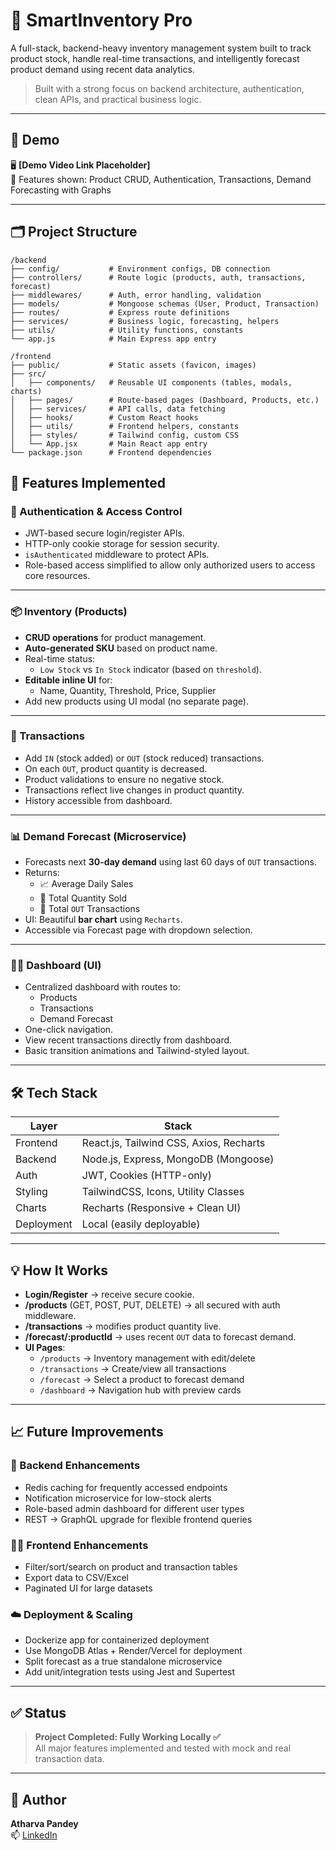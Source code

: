 # 🚀 SmartInventory Pro

A full-stack, backend-heavy inventory management system built to track product stock, handle real-time transactions, and intelligently forecast product demand using recent data analytics.

> Built with a strong focus on backend architecture, authentication, clean APIs, and practical business logic.

---

## 📸 Demo

🖥️ **[Demo Video Link Placeholder]**  
🎯 Features shown: Product CRUD, Authentication, Transactions, Demand Forecasting with Graphs

---
## 🗂️ Project Structure

```
/backend
├── config/           # Environment configs, DB connection
├── controllers/      # Route logic (products, auth, transactions, forecast)
├── middlewares/      # Auth, error handling, validation
├── models/           # Mongoose schemas (User, Product, Transaction)
├── routes/           # Express route definitions
├── services/         # Business logic, forecasting, helpers
├── utils/            # Utility functions, constants
└── app.js            # Main Express app entry

/frontend
├── public/           # Static assets (favicon, images)
├── src/
│   ├── components/   # Reusable UI components (tables, modals, charts)
│   ├── pages/        # Route-based pages (Dashboard, Products, etc.)
│   ├── services/     # API calls, data fetching
│   ├── hooks/        # Custom React hooks
│   ├── utils/        # Frontend helpers, constants
│   ├── styles/       # Tailwind config, custom CSS
│   └── App.jsx       # Main React app entry
└── package.json      # Frontend dependencies
```

## 🚧 Features Implemented

### 🔐 Authentication & Access Control
- JWT-based secure login/register APIs.
- HTTP-only cookie storage for session security.
- `isAuthenticated` middleware to protect APIs.
- Role-based access simplified to allow only authorized users to access core resources.

---

### 📦 Inventory (Products)
- **CRUD operations** for product management.
- **Auto-generated SKU** based on product name.
- Real-time status:
  - `Low Stock` vs `In Stock` indicator (based on `threshold`).
- **Editable inline UI** for:
  - Name, Quantity, Threshold, Price, Supplier
- Add new products using UI modal (no separate page).

---

### 🔁 Transactions
- Add `IN` (stock added) or `OUT` (stock reduced) transactions.
- On each `OUT`, product quantity is decreased.
- Product validations to ensure no negative stock.
- Transactions reflect live changes in product quantity.
- History accessible from dashboard.

---

### 📊 Demand Forecast (Microservice)
- Forecasts next **30-day demand** using last 60 days of `OUT` transactions.
- Returns:
  - 📈 Average Daily Sales
  - 🔁 Total Quantity Sold
  - 🔢 Total `OUT` Transactions
- UI: Beautiful **bar chart** using `Recharts`.
- Accessible via Forecast page with dropdown selection.

---

### 🧑‍💼 Dashboard (UI)
- Centralized dashboard with routes to:
  - Products
  - Transactions
  - Demand Forecast
- One-click navigation.
- View recent transactions directly from dashboard.
- Basic transition animations and Tailwind-styled layout.

---

## 🛠 Tech Stack

| Layer       | Stack                                  |
|-------------|-----------------------------------------|
| Frontend    | React.js, Tailwind CSS, Axios, Recharts |
| Backend     | Node.js, Express, MongoDB (Mongoose)    |
| Auth        | JWT, Cookies (HTTP-only)                |
| Styling     | TailwindCSS, Icons, Utility Classes     |
| Charts      | Recharts (Responsive + Clean UI)        |
| Deployment  | Local (easily deployable)               |

---

## 💡 How It Works

- **Login/Register** → receive secure cookie.
- **/products** (GET, POST, PUT, DELETE) → all secured with auth middleware.
- **/transactions** → modifies product quantity live.
- **/forecast/:productId** → uses recent `OUT` data to forecast demand.
- **UI Pages**:
  - `/products` → Inventory management with edit/delete
  - `/transactions` → Create/view all transactions
  - `/forecast` → Select a product to forecast demand
  - `/dashboard` → Navigation hub with preview cards

---

## 📈 Future Improvements

### 🔮 Backend Enhancements
- Redis caching for frequently accessed endpoints
- Notification microservice for low-stock alerts
- Role-based admin dashboard for different user types
- REST → GraphQL upgrade for flexible frontend queries

### 🧑‍💻 Frontend Enhancements
- Filter/sort/search on product and transaction tables
- Export data to CSV/Excel
- Paginated UI for large datasets

### ☁️ Deployment & Scaling
- Dockerize app for containerized deployment
- Use MongoDB Atlas + Render/Vercel for deployment
- Split forecast as a true standalone microservice
- Add unit/integration tests using Jest and Supertest

---

## ✅ Status

> **Project Completed: Fully Working Locally ✅**  
All major features implemented and tested with mock and real transaction data.

---

## 🙌 Author

**Atharva Pandey**  
📫 [LinkedIn](https://www.linkedin.com/in/atharva-pandey/)
